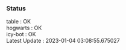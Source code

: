 ### Status


table : OK  
hogwarts : OK  
icy-bot : OK  
Latest Update : 2023-01-04 03:08:55.675027
